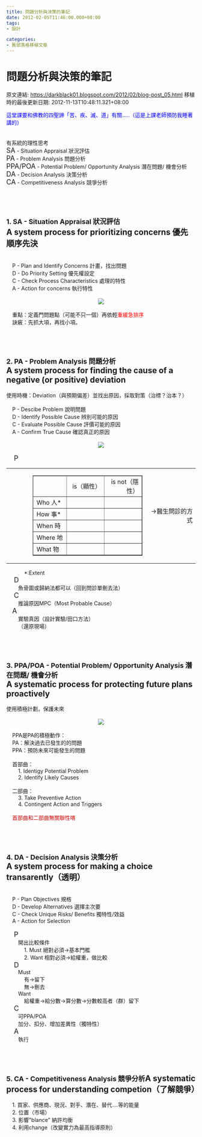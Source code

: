 ```yaml
---
title: 問題分析與決策的筆記
date: 2012-02-05T11:46:00.000+08:00
tags: 
- 設計

categories:
- 舊部落格移植文章
---
```


# 問題分析與決策的筆記

原文連結: https://darkblack01.blogspot.com/2012/02/blog-post_05.html
移植時的最後更新日期: 2012-11-13T10:48:11.321+08:00

<span style="color: blue;">這堂課要和佛教的四聖諦「苦、疾、滅、道」有關.....（這是上課老師預防我睡著講的）&nbsp;</span><br /><span style="font-family: inherit;"><br /></span><span style="font-family: inherit;"><br /></span><span style="font-family: inherit;">有系統的理性思考</span><br /><span style="font-family: inherit; font-size: large;">SA</span><span style="font-family: inherit;"> - Situation Appraisal 狀況評估</span><br /><span style="font-family: inherit; font-size: large;">PA</span><span style="font-family: inherit;"> - Problem Analysis 問題分析</span><br /><span style="font-family: inherit; font-size: large;">PPA/POA</span><span style="font-family: inherit;"> - Potential Problem/ Opportunity Analysis 潛在問題/ 機會分析</span><br /><span style="font-family: inherit;"><span style="font-size: large;">DA</span> - Decision Analysis 決策分析</span><br /><span style="font-family: inherit; font-size: large;">CA</span><span style="font-family: inherit;"> - Competitiveness Analysis 競爭分析</span><br /><br /><a name='more'></a><br /><br /><h2><span style="font-family: inherit; font-size: large;">1. SA - Situation Appraisal 狀況評估</span><br /><span style="font-family: inherit;"><b>A system process for prioritizing concerns 優先順序先決</b></span></h2><br />&nbsp; &nbsp;&nbsp;<span style="font-family: inherit;">P - Plan and Identify Concerns 計畫，找出問題</span><br />&nbsp; &nbsp;&nbsp;<span style="font-family: inherit;">D - Do Priority Setting 優先權設定</span><br />&nbsp; &nbsp;&nbsp;<span style="font-family: inherit;">C - Check Process Characteristics 處理的特性</span><br />&nbsp; &nbsp;&nbsp;<span style="font-family: inherit;">A - Action for concerns 執行特性</span><br /><div class="separator" style="clear: both; text-align: center;"><a href="http://1.bp.blogspot.com/-N-zeFHhSDmg/Ty3mRf_4EjI/AAAAAAAACN4/yGkwRDcGw-g/s1600/%25E6%259C%25AA%25E5%2591%25BD%25E5%2590%258D.bmp" imageanchor="1" style="margin-left: 1em; margin-right: 1em;"><span style="font-family: inherit;"></span></a></div><br /><div class="separator" style="clear: both; text-align: center;"><a href="http://1.bp.blogspot.com/-OQZYeSkDfpM/Ty3rkBr6NCI/AAAAAAAACOE/c2ghyQHh7-s/s1600/%E6%9C%AA%E5%91%BD%E5%90%8D.bmp" imageanchor="1" style="margin-left: 1em; margin-right: 1em;"><img border="0" src="http://1.bp.blogspot.com/-OQZYeSkDfpM/Ty3rkBr6NCI/AAAAAAAACOE/c2ghyQHh7-s/s1600/%E6%9C%AA%E5%91%BD%E5%90%8D.bmp" /></a></div><br />&nbsp; &nbsp;&nbsp;<span style="font-family: inherit;">重點：定義門問題點（可能不只一個）再依輕<span style="color: red;">重緩急排序</span></span><br />&nbsp; &nbsp;&nbsp;<span style="font-family: inherit;">訣竅：先抓大項，再找小項。</span><br /><br /><br /><br /><h2><span style="font-family: inherit; font-size: large;">2. PA - Problem Analysis 問題分析</span><br /><b>A system process for finding the cause of a negative (or positive) deviation</b></h2>使用時機：Deviation（與預期偏差）並找出原因，採取對策（治標？治本？）<br /><br />&nbsp; &nbsp;&nbsp;<span style="font-family: inherit;">P - Descibe Problem 說明問題</span><br />&nbsp; &nbsp;&nbsp;<span style="font-family: inherit;">D - Identify Possible Cause 辨別可能的原因</span><br />&nbsp; &nbsp;&nbsp;<span style="font-family: inherit;">C - Evaluate Possible Cause 評價可能的原因</span><br />&nbsp; &nbsp;&nbsp;<span style="font-family: inherit;">A - Confirm True Cause 確認真正的原因</span><br /><br /><div class="separator" style="clear: both; text-align: center;"><a href="http://4.bp.blogspot.com/-LfqRrDzl5aU/Ty3yJTxV6LI/AAAAAAAACOQ/ss19aZvRMbE/s1600/%E6%9C%AA%E5%91%BD%E5%90%8D+-+%E8%A4%87%E8%A3%BD.bmp" imageanchor="1" style="margin-left: 1em; margin-right: 1em;"><img border="0" src="http://4.bp.blogspot.com/-LfqRrDzl5aU/Ty3yJTxV6LI/AAAAAAAACOQ/ss19aZvRMbE/s1600/%E6%9C%AA%E5%91%BD%E5%90%8D+-+%E8%A4%87%E8%A3%BD.bmp" /></a></div><br /><span style="font-size: large;">&nbsp; &nbsp; P</span><br /><table border="0" cellpadding="0" cellspacing="0" style="border-collapse: collapse;" x:str=""> <colgroup><col span="4"></col> </colgroup><tbody><tr height="22" style="height: 16.5pt;">  <td align="right" style="width: 40pt;" x:num=""></td>  <td align="right" height="22" style="height: 100pt;" width="310pt" x:num=""><table border="1" cellpadding="0" cellspacing="0" style="border-collapse: collapse;" x:str=""> <colgroup><col span="4"></col> </colgroup><tbody><tr height="22" style="height: 16.5pt;">  <td align="right" height="22" style="height: 16.5pt;" width="85pt" x:num=""><br /></td>  <td align="right" style="width: 85pt;" x:num="">is（顯性）</td>  <td align="right" style="width: 85pt;" x:num="">is not（隱性）</td> </tr><tr height="22" style="height: 16.5pt;">  <td height="22" style="height: 16.5pt;">Who 人*</td>  <td align="right" x:num=""><br /></td>  <td align="right" x:num=""><br /></td> </tr><tr height="22" style="height: 16.5pt;">  <td height="22" style="height: 16.5pt;">How 事*</td>  <td align="right" x:num=""><br /></td>  <td align="right" x:num=""><br /></td> </tr><tr height="22" style="height: 16.5pt;">  <td height="22" style="height: 16.5pt;">When 時</td>  <td align="right" x:num=""><br /></td>  <td align="right" x:num=""><br /></td> </tr><tr height="22" style="height: 16.5pt;">  <td height="22" style="height: 16.5pt;">Where 地</td>  <td align="right" x:num=""></td><td align="right" x:num=""><br /></td> </tr><tr height="22" style="height: 16.5pt;">  <td height="22" style="height: 16.5pt;">What 物</td>  <td align="right" x:num=""><br /></td>  <td align="right" x:num=""><br /></td></tr></tbody></table></td>  <td align="right" style="width: 100pt;" x:num="">→醫生問診的方式</td> </tr></tbody></table>&nbsp; &nbsp; &nbsp; &nbsp; &nbsp; &nbsp; *:Extent<br /><span style="font-size: large;">&nbsp; &nbsp; D</span><br />&nbsp; &nbsp;&nbsp;&nbsp; &nbsp;&nbsp;魚骨圖或歸納法都可以（回到問診單刪去法）<br /><span style="font-size: large;">&nbsp; &nbsp; C</span><br />&nbsp; &nbsp;&nbsp;&nbsp; &nbsp;&nbsp;推論原因MPC（Most Probable Cause）<br />&nbsp; &nbsp;&nbsp;<span style="font-size: large;">A</span><br />&nbsp; &nbsp;&nbsp;&nbsp; &nbsp;&nbsp;實驗真因（設計實驗/田口方法）<br />&nbsp; &nbsp;&nbsp;&nbsp; &nbsp;&nbsp;（還原現場）<br /><br /><br /><br /><h2><span style="font-family: inherit; font-size: large;">3. PPA/POA - Potential Problem/ Opportunity Analysis 潛在問題/ 機會分析</span><br /><span style="font-family: inherit;"><b>A systematic process for protecting future plans proactively</b></span></h2><span style="font-family: inherit;">使用積極計劃，保護未來</span><br /><br /><div class="separator" style="clear: both; text-align: center;"><a href="http://3.bp.blogspot.com/-bDQkYH396co/Ty30xbVHi-I/AAAAAAAACOc/06amW4RNQ4Q/s1600/%E6%9C%AA%E5%91%BD%E5%90%8D+-+%E8%A4%87%E8%A3%BD+-+%E8%A4%87%E8%A3%BD.bmp" imageanchor="1" style="margin-left: 1em; margin-right: 1em;"><img border="0" src="http://3.bp.blogspot.com/-bDQkYH396co/Ty30xbVHi-I/AAAAAAAACOc/06amW4RNQ4Q/s1600/%E6%9C%AA%E5%91%BD%E5%90%8D+-+%E8%A4%87%E8%A3%BD+-+%E8%A4%87%E8%A3%BD.bmp" /></a></div><br />&nbsp; &nbsp;&nbsp;PPA是PA的積極動作：<br />&nbsp; &nbsp;&nbsp;PA：解決過去已發生的的問題<br />&nbsp; &nbsp;&nbsp;<span style="font-family: inherit;">PPA：預防未來可能發生的問題</span><br /><br />&nbsp; &nbsp;&nbsp;<span style="font-family: inherit;">首部曲：</span><br />&nbsp; &nbsp;&nbsp;&nbsp; &nbsp;&nbsp;<span style="font-family: inherit;">1. Identigy Potential Problem</span><br />&nbsp; &nbsp;&nbsp;&nbsp; &nbsp;&nbsp;<span style="font-family: inherit;">2. Identify Likely Causes</span><br /><br />&nbsp; &nbsp;&nbsp;<span style="font-family: inherit;">二部曲：</span><br />&nbsp; &nbsp;&nbsp;&nbsp; &nbsp;&nbsp;<span style="font-family: inherit;">3. Take Preventive Action</span><br />&nbsp; &nbsp;&nbsp;&nbsp; &nbsp;&nbsp;<span style="font-family: inherit;">4. Contingent Action and Triggers</span><br /><br />&nbsp; &nbsp;&nbsp;<span style="color: #cc0000; font-family: inherit;">首部曲和二部曲無關聯性唷</span><br /><br /><br /><br /><h2><span style="font-family: inherit; font-size: large;">4. DA - Decision Analysis 決策分析</span><br /><span style="font-family: inherit;"><b>A system process for making a choice transarently（透明）</b></span></h2><br />&nbsp; &nbsp;&nbsp;<span style="font-family: inherit;">P - Plan Objectives 規格</span><br />&nbsp; &nbsp;&nbsp;D - Develop Alternatives 選擇主次要<br />&nbsp; &nbsp;&nbsp;C - Check Unique Risks/ Benefits 獨特性/效益<br />&nbsp; &nbsp;&nbsp;A - Action for Selection<br /><br /><span style="font-family: inherit; font-size: large;">&nbsp; &nbsp; P</span><br />&nbsp; &nbsp;&nbsp;<span style="font-family: inherit;">&nbsp; &nbsp; 開出比較條件</span><br /><span style="font-family: inherit;">&nbsp; &nbsp;&nbsp;</span>&nbsp; &nbsp;&nbsp;<span style="font-family: inherit;">&nbsp; &nbsp; 1. Must 絕對必須→基本門檻</span><br />&nbsp; &nbsp;&nbsp;<span style="font-family: inherit;">&nbsp; &nbsp; &nbsp; &nbsp; 2. Want 相對必須→給權重，做比較</span><br /><span style="font-size: large;">&nbsp; &nbsp;</span><span style="font-size: large;">&nbsp;</span><span style="font-size: large;">D</span><br />&nbsp; &nbsp;&nbsp;&nbsp; &nbsp;&nbsp;Must<br />&nbsp; &nbsp;&nbsp;&nbsp; &nbsp;&nbsp;&nbsp; &nbsp;&nbsp;有→留下<br />&nbsp; &nbsp;&nbsp;&nbsp; &nbsp;&nbsp;&nbsp; &nbsp; 無→刪去<br />&nbsp; &nbsp;&nbsp;&nbsp; &nbsp;&nbsp;Want<br />&nbsp; &nbsp;&nbsp;&nbsp; &nbsp;&nbsp;&nbsp; &nbsp;&nbsp;給權重→給分數→算分數→分數較高者（群）留下<br /><span style="font-size: large;">&nbsp; &nbsp;</span><span style="font-size: large;">&nbsp;C</span><br />&nbsp; &nbsp;&nbsp;&nbsp; &nbsp;&nbsp;可PPA/POA<br />&nbsp; &nbsp;&nbsp;&nbsp; &nbsp;&nbsp;加分、扣分、增加差異性（獨特性）<br /><span style="font-size: large;">&nbsp; &nbsp;</span><span style="font-size: large;">&nbsp;A</span><br />&nbsp; &nbsp;&nbsp;&nbsp; &nbsp;&nbsp;執行<br /><br /><br /><br /><h2><span style="font-family: inherit;"><span style="font-size: large;">5. CA - Competitiveness Analysis 競爭分析</span></span>A systematic process for understanding competion（了解競爭）</h2>&nbsp; &nbsp;&nbsp;1. 買家、供應商、現況、對手、潛在、替代....等的能量<br />&nbsp; &nbsp;&nbsp;2. 位置（市場）<br />&nbsp; &nbsp;&nbsp;3. 影響"blance" 納許均衡<br />&nbsp; &nbsp;&nbsp;4. 利用change（改變實力為最高指導原則）
